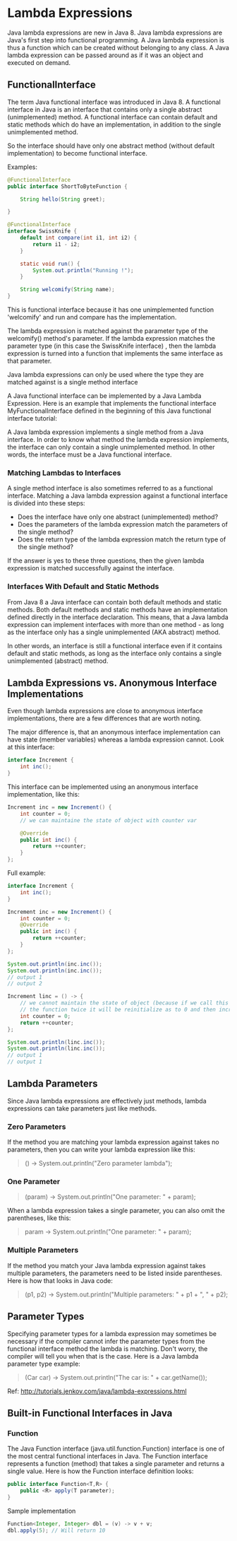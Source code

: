 # Lambda Expressions

Java lambda expressions are new in Java 8. Java lambda expressions are Java's first step into functional programming. A Java lambda expression is thus a function which can be created without belonging to any class. A Java lambda expression can be passed around as if it was an object and executed on demand.

## FunctionalInterface

The term Java functional interface was introduced in Java 8. A functional interface in Java is an interface that contains only a single abstract (unimplemented) method. A functional interface can contain default and static methods which do have an implementation, in addition to the single unimplemented method.

So the interface should have only one abstract method (without default implementation) to become functional interface.

Examples:

```java
@FunctionalInterface
public interface ShortToByteFunction {

    String hello(String greet);

}
```

```java
@FunctionalInterface
interface SwissKnife {
    default int compare(int i1, int i2) {
        return i1 - i2;
    }

    static void run() {
        System.out.println("Running !");
    }

    String welcomify(String name);
}
```

This is functional interface because it has one unimplemented function 'welcomify' and run and compare has the implementation.

The lambda expression is matched against the parameter type of the welcomify() method's parameter. If the lambda expression matches the parameter type (in this case the SwissKnife interface) , then the lambda expression is turned into a function that implements the same interface as that parameter.

Java lambda expressions can only be used where the type they are matched against is a single method interface

A Java functional interface can be implemented by a Java Lambda Expression. Here is an example that implements the functional interface MyFunctionalInterface defined in the beginning of this Java functional interface tutorial:

A Java lambda expression implements a single method from a Java interface. In order to know what method the lambda expression implements, the interface can only contain a single unimplemented method. In other words, the interface must be a Java functional interface.

### Matching Lambdas to Interfaces

A single method interface is also sometimes referred to as a functional interface. Matching a Java lambda expression against a functional interface is divided into these steps:

* Does the interface have only one abstract (unimplemented) method?
* Does the parameters of the lambda expression match the parameters of the single method?
* Does the return type of the lambda expression match the return type of the single method?

If the answer is yes to these three questions, then the given lambda expression is matched successfully against the interface.

### Interfaces With Default and Static Methods

From Java 8 a Java interface can contain both default methods and static methods. Both default methods and static methods have an implementation defined directly in the interface declaration. This means, that a Java lambda expression can implement interfaces with more than one method - as long as the interface only has a single unimplemented (AKA abstract) method.

In other words, an interface is still a functional interface even if it contains default and static methods, as long as the interface only contains a single unimplemented (abstract) method.

## Lambda Expressions vs. Anonymous Interface Implementations

Even though lambda expressions are close to anonymous interface implementations, there are a few differences that are worth noting.

The major difference is, that an anonymous interface implementation can have state (member variables) whereas a lambda expression cannot. Look at this interface:

```java
interface Increment {
    int inc();
}
```

This interface can be implemented using an anonymous interface implementation, like this:

```java
Increment inc = new Increment() {
    int counter = 0;
    // we can maintaine the state of object with counter var

    @Override
    public int inc() {
        return ++counter;
    }
};
```

Full example:

```java
interface Increment {
    int inc();
}

Increment inc = new Increment() {
    int counter = 0;
    @Override
    public int inc() {
        return ++counter;
    }
};

System.out.println(inc.inc());
System.out.println(inc.inc());
// output 1
// output 2

Increment linc = () -> {
    // we cannot maintain the state of object (because if we call this method two time the count will increase but if we define var in functional interface and call 
    // the function twice it will be reinitialize as to 0 and then increment)
    int counter = 0;
    return ++counter;
};

System.out.println(linc.inc());
System.out.println(linc.inc());
// output 1
// output 1
```

## Lambda Parameters

Since Java lambda expressions are effectively just methods, lambda expressions can take parameters just like methods.

### Zero Parameters

If the method you are matching your lambda expression against takes no parameters, then you can write your lambda expression like this:

> () -> System.out.println("Zero parameter lambda");

### One Parameter

> (param) -> System.out.println("One parameter: " + param);

When a lambda expression takes a single parameter, you can also omit the parentheses, like this:

 > param -> System.out.println("One parameter: " + param);

### Multiple Parameters

If the method you match your Java lambda expression against takes multiple parameters, the parameters need to be listed inside parentheses. Here is how that looks in Java code:

> (p1, p2) -> System.out.println("Multiple parameters: " + p1 + ", " + p2);

## Parameter Types

Specifying parameter types for a lambda expression may sometimes be necessary if the compiler cannot infer the parameter types from the functional interface method the lambda is matching. Don't worry, the compiler will tell you when that is the case. Here is a Java lambda parameter type example:

> (Car car) -> System.out.println("The car is: " + car.getName());

Ref: http://tutorials.jenkov.com/java/lambda-expressions.html

## Built-in Functional Interfaces in Java

### Function

The Java Function interface (java.util.function.Function) interface is one of the most central functional interfaces in Java. The Function interface represents a function (method) that takes a single parameter and returns a single value. Here is how the Function interface definition looks:

```java
public interface Function<T,R> {
    public <R> apply(T parameter);
}
```

Sample implementation

```java 
Function<Integer, Integer> dbl = (v) -> v + v;
dbl.apply(5); // Will return 10
```

